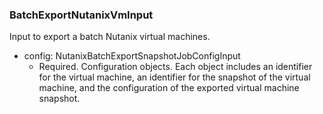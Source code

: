 ### BatchExportNutanixVmInput
Input to export a batch Nutanix virtual machines.

- config: NutanixBatchExportSnapshotJobConfigInput
  - Required. Configuration objects. Each object includes an identifier for the virtual machine, an identifier for the snapshot of the virtual machine, and the configuration of the exported virtual machine snapshot.
